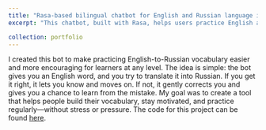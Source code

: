 ```yaml
---
title: "Rasa-based bilingual chatbot for English and Russian language interaction"
excerpt: "This chatbot, built with Rasa, helps users practice English and Russian by giving them words to translate. It provides gentle corrections and encourages consistent vocabulary learning at your own pace.. <br/><img src='/images/laptop.png' style='width: 300px; height: auto; display: block; margin-left: auto; margin-right: auto; margin-top: 20px;'>"

collection: portfolio
---
```


I created this bot to make practicing English-to-Russian vocabulary easier and more encouraging for learners at any level. The idea is simple: the bot gives you an English word, and you try to translate it into Russian. If you get it right, it lets you know and moves on. If not, it gently corrects you and gives you a chance to learn from the mistake. My goal was to create a tool that helps people build their vocabulary, stay motivated, and practice regularly—without stress or pressure.
The code for this project can be found [here](https://github.com/thecognicode/Rasa-EN-RU-chatbot).
